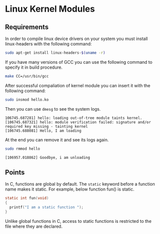 # Linux Kernel Modules
## Requirements
In order to compile linux device drivers on your system you must install linux-headers with the following command:

```sh
sudo apt-get install linux-headers-$(uname -r)
```

If you have many versions of GCC you can use the following command to specify it in build procedure.

```sh
make CC=/usr/bin/gcc
```

After successful compaliation of kernel module you can insert it with the following command:

```sh
sudo insmod hello.ko
```

Then you can use `dmesg` to see the system logs.

```
106745.687281] hello: loading out-of-tree module taints kernel.
[106745.687321] hello: module verification failed: signature and/or required key missing - tainting kernel
[106745.688081] Hello, I am loading
```

At the end you can remove it and see its logs again.

```sh
sudo rmmod hello
```

```
[106957.018862] Goodbye, i am unloading
```

## Points

In C, functions are global by default.
The `static` keyword before a function name makes it static.
For example, below function fun() is static.

```c
static int fun(void)
{
  printf("I am a static function "); 
}
```

Unlike global functions in C,
access to static functions is restricted to the file where they are declared.